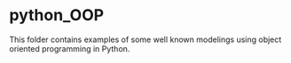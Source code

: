 # python_OOP
This folder contains examples of some well known modelings using object oriented programming in Python.
